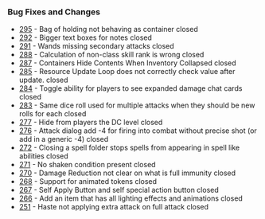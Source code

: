 ### Bug Fixes and Changes
- [295](https://github.com/Rughalt/D35E/issues/295) - Bag of holding not behaving as container closed
- [292](https://github.com/Rughalt/D35E/issues/292) - Bigger text boxes for notes closed
- [291](https://github.com/Rughalt/D35E/issues/291) - Wands missing secondary attacks closed
- [288](https://github.com/Rughalt/D35E/issues/288) - Calculation of non-class skill rank is wrong closed
- [287](https://github.com/Rughalt/D35E/issues/287) - Containers Hide Contents When Inventory Collapsed closed
- [285](https://github.com/Rughalt/D35E/issues/285) - Resource Update Loop does not correctly check value after update. closed
- [284](https://github.com/Rughalt/D35E/issues/284) - Toggle ability for players to see expanded damage chat cards closed
- [283](https://github.com/Rughalt/D35E/issues/283) - Same dice roll used for multiple attacks when they should be new rolls for each closed
- [277](https://github.com/Rughalt/D35E/issues/277) - Hide from players the DC level closed
- [276](https://github.com/Rughalt/D35E/issues/276) - Attack dialog add -4 for firing into combat without precise shot (or add in a generic -4) closed
- [272](https://github.com/Rughalt/D35E/issues/272) - Closing a spell folder stops spells from appearing in spell like abilities closed
- [271](https://github.com/Rughalt/D35E/issues/271) - No shaken condition present closed
- [270](https://github.com/Rughalt/D35E/issues/270) - Damage Reduction not clear on what is full immunity  closed
- [268](https://github.com/Rughalt/D35E/issues/268) - Support for animated tokens closed
- [267](https://github.com/Rughalt/D35E/issues/267) - Self Apply Button and self special action button closed
- [266](https://github.com/Rughalt/D35E/issues/266) - Add an item that has all lighting effects and animations closed
- [251](https://github.com/Rughalt/D35E/issues/251) - Haste not applying extra attack on full attack closed 
